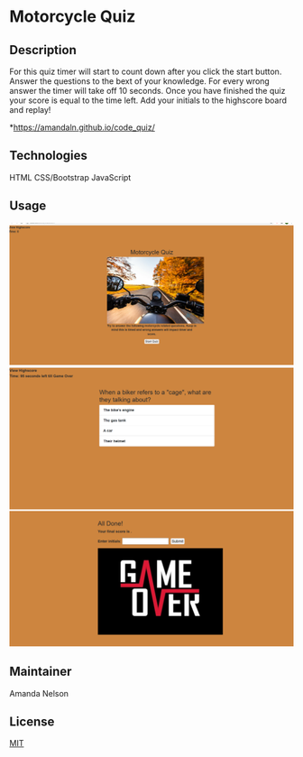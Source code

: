 # Motorcycle Quiz
## Description
For this quiz timer will start to count down after you click the start button. Answer the questions to the bext of your knowledge. For every wrong answer the timer will take off 10 seconds. Once you have finished the quiz your score is equal to the time left. Add your initials to the highscore board and replay!

*https://amandaln.github.io/code_quiz/

## Technologies
HTML
CSS/Bootstrap
JavaScript

## Usage
![Screenshot1](./assets/images/Screenshot(25).png)
![Screenshot2](./assets/images/Screenshot(24).png)
![Screenshot3](./assets/images/Screenshot(23).png)


## Maintainer
Amanda Nelson

## License
[MIT](https://choosealicense.com/licenses/mit/)